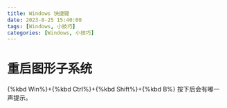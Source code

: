 ```yaml
---
title: Windows 快捷键
date: 2023-8-25 15:40:00
tags: [Windows, 小技巧]
categories: [Windows, 小技巧]
---
```


# 重启图形子系统
{%kbd Win%}+{%kbd Ctrl%}+{%kbd Shift%}+{%kbd B%}
按下后会有嘟一声提示。